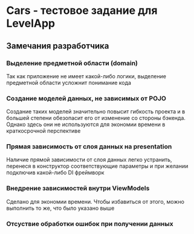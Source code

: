 # Cars - тестовое задание для LevelApp


## Замечания разработчика

### Выделение предметной области (domain)

Так как приложение не имеет какой-либо логики, выделение предметной области усложнит понимание
кода

### Создание моделей данных, не зависимых от POJO

Создание таких моделей значительно повысит гибкость проекта и в большей степени
обезопасит его от изменение со стороны бэкенда. Однако здесь они не используются для экономии 
времени в краткосрочной перспективе

### Прямая зависимость от слоя данных на presentation

Наличие прямой зависимости от слоя данных легко устранить, перенеся в конструктор соответствующие
параметры и при желании подключив какой-либо DI фреймворк

### Внедрение зависимостей внутри ViewModels

Сделано для экономии времени. Чтобы избавиться от этого, можно выполнить то же, что было указано 
выше

### Отсуствие обработки ошибок при получении данных
